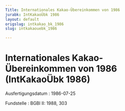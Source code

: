 ```yaml
---
Title: Internationales Kakao-Übereinkommen von 1986
jurabk: IntKakaoÜbk 1986
layout: default
origslug: intkakao_bk_1986
slug: intkakaouebk_1986

---
```


# Internationales Kakao-Übereinkommen von 1986 (IntKakaoÜbk 1986)

Ausfertigungsdatum
:   1986-07-25

Fundstelle
:   BGBl II: 1988, 303

